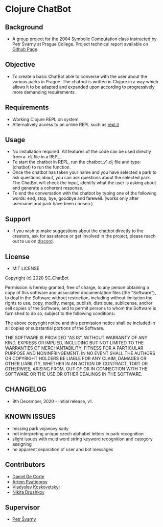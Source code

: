 # Clojure ChatBot
## Background
* A group project for the 2004 Symbolic Computation class instructed by Petr Švarný at Prague College. Project technical report available on [Github Page](https://dec0rtez.github.io/SC_ChatBot/).
## Objective
* To create a basic ChatBot able to converse with the user about the various parks in Prague. The chatbot is written in Clojure in a way which allows it to be adapted and expanded upon according to progressively more demanding requirements.

## Requirements
* Working Clojure REPL on system
* Alternatively access to an online REPL such as [repl.it](https://repl.it/)

## Usage
* No installation required. All features of the code can be used directly from a .clj file in a REPL.
* To start the chatbot in REPL, run the chatbot_v1.clj file and type: (chatbot) to run the function.
* Once the chatbot has taken your name and you have selected a park to ask questions about, you can ask questions about the selected park. The ChatBot will check the input, identify what the user is asking about and generate a coherent response. 
* To end the conversation with the chatbot by typing one of the following words: end, stop, bye, goodbye and farewell. (works only after username and park have been chosen.)

## Support
* If you wish to make suggestions about the chatbot directly to the creators, ask for assistance or get involved in the project, please reach out to us on [discord](https://discord.gg/XRJ2GbMf).

## License
* MIT LICENSE

Copyright (c) 2020 SC_ChatBot

Permission is hereby granted, free of charge, to any person obtaining a copy
of this software and associated documentation files (the "Software"), to deal
in the Software without restriction, including without limitation the rights
to use, copy, modify, merge, publish, distribute, sublicense, and/or sell
copies of the Software, and to permit persons to whom the Software is
furnished to do so, subject to the following conditions:

The above copyright notice and this permission notice shall be included in all
copies or substantial portions of the Software.

THE SOFTWARE IS PROVIDED "AS IS", WITHOUT WARRANTY OF ANY KIND, EXPRESS OR
IMPLIED, INCLUDING BUT NOT LIMITED TO THE WARRANTIES OF MERCHANTABILITY,
FITNESS FOR A PARTICULAR PURPOSE AND NONINFRINGEMENT. IN NO EVENT SHALL THE
AUTHORS OR COPYRIGHT HOLDERS BE LIABLE FOR ANY CLAIM, DAMAGES OR OTHER
LIABILITY, WHETHER IN AN ACTION OF CONTRACT, TORT OR OTHERWISE, ARISING FROM,
OUT OF OR IN CONNECTION WITH THE SOFTWARE OR THE USE OR OTHER DEALINGS IN THE
SOFTWARE.

## CHANGELOG
* 8th December, 2020 - Initial release, v1.

## KNOWN ISSUES 
* missing park vojanovy sady
* not interpreting unique czech alphabet letters in park recognition
* slight issues with multi word string keyword recognition and category assigning
* no apparent separation of user and bot messages

## Contributors
- [Daniel De Corte](https://github.com/DeC0rtez)
- [Artem Pyatigorov](https://github.com/Lucius1010011010)
- [Vladyslav Koskovetskyi](https://github.com/Vladyslav48)
- [Nikita Druzhkov](https://github.com/ndr-power)

## Supervisor
- [Petr Švarný](https://github.com/svarnypetr)
